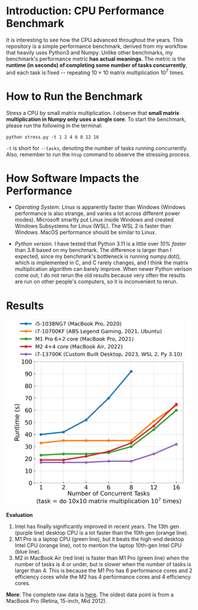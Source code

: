 # Introduction: CPU Performance Benchmark
It is interesting to see how the CPU advanced throughout the years. This repository is a simple performance benchmark, derived from my workflow that heavily uses Python3 and Numpy. 
Unlike other benchmarks, my benchmark's performance metric **has actual meanings**. The metric is the **runtime (in seconds) of completing some number of tasks concurrently**, and each task is fixed -- repeating $10\times10$ matrix multiplication $10^7$ times.

# How to Run the Benchmark
Stress a CPU by small matrix multiplication. I observe that **small matrix multiplication in Numpy only uses a single core**. To start the benchmark, please run the following in the terminal:
```
python stress.py -t 1 2 4 6 8 12 16
```
`-t` is short for `--tasks`, denoting the number of tasks running concurrently. Also, remember to run the `htop` command to observe the stressing process.

# How Software Impacts the Performance
- *Operating System*. Linux is apparently faster than Windows (Windows performance is also strange, and varies a lot across different power modes). Microsoft smartly put Linux inside Windows and created Windows Subsystems for Linux (WSL). The WSL 2 is faster than Windows. MacOS performance should be similar to Linux.

- *Python version*. I have tested that Python 3.11 is a little over *10% faster* than 3.8 based on my benchmark. The difference is larger than I expected, since my benchmark's bottleneck is running numpy.dot(), which is implemented in C, and C rarely changes, and I think the matrix multiplication algorithm can barely improve. When newer Python verison come out, I do not rerun the old results because very often the results are run on other people's computers, so it is inconvenient to rerun. 

# Results

![cpu_perf](cpu_perf.png)

**Evaluation**
1. Intel has finally significantly improved in recent years. The 13th gen (purple line) desktop CPU is a lot faster than the 10th gen (orange line).
2. M1 Pro is a laptop CPU (green line), but it beats the high-end desktop Intel CPU (orange line), not to mention the laptop 10th-gen Intel CPU (blue line). 
3. M2 in MacBook Air (red line) is faster than M1 Pro (green line) when the number of tasks is 4 or under, but is slower when the number of tasks is larger than 4. This is because the M1 Pro has 6 performance cores and 2 efficiency cores while the M2 has 4 performance cores and 4 efficiency cores.


**More**: The complete raw data is [here](results). The oldest data point is from a MacBook Pro (Retina, 15-inch, Mid 2012).
